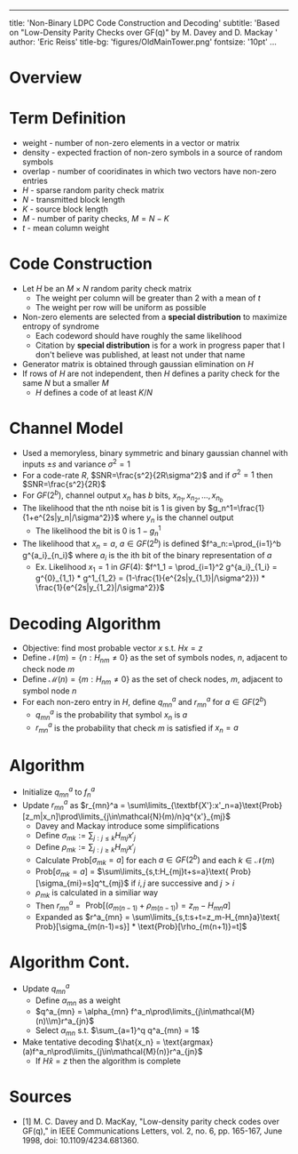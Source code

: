
---
title: 'Non-Binary LDPC Code Construction and Decoding'
subtitle: 'Based on "Low-Density Parity Checks over GF(q)" by M. Davey and D. Mackay '
author: 'Eric Reiss'
title-bg: 'figures/OldMainTower.png'
fontsize: '10pt'
...
# Overview

# Term Definition
* weight - number of non-zero elements in a vector or matrix
* density - expected fraction of non-zero symbols in a source of random symbols
* overlap - number of cooridinates in which two vectors have non-zero entries
* $H$ - sparse random parity check matrix
* $N$ - transmitted block length
* $K$ - source block length
* $M$ - number of parity checks, $M=N-K$
* $t$ - mean column weight

# Code Construction
* Let $H$ be an $M\times N$ random parity check matrix
    - The weight per column will be greater than 2 with a mean of $t$
    - The weight per row will be uniform as possible
* Non-zero elements are selected from a **special distribution** to maximize entropy of syndrome
    - Each codeword should have roughly the same likelihood
    - Citation by **special distribution** is for a work in progress paper that I don't believe was published, at least not under that name
* Generator matrix is obtained through gaussian elimination on $H$
* If rows of $H$ are not independent, then $H$ defines a parity check for the same $N$ but a smaller $M$
    - $H$ defines a code of at least $K/N$

# Channel Model
* Used a memoryless, binary symmetric and binary gaussian channel with inputs $\pm s$ and variance $\sigma^2=1$
* For a code-rate $R$, $SNR=\frac{s^2}{2R\sigma^2}$ and if $\sigma^2=1$ then $SNR=\frac{s^2}{2R}$
* For $GF(2^b)$, channel output $x_n$ has $b$ bits, $x_{n_1},x_{n_2},\dots,x_{n_b}$
* The likelihood that the nth noise bit is 1 is given by $g_n^1=\frac{1}{1+e^{2s|y_n|/\sigma^2}}$ where $y_n$ is the channel output
    - The likelihood the bit is 0 is $1-g_n^1$
* The likelihood that $x_n=a$, $a\in GF(2^b)$ is defined $f^a_n:=\prod_{i=1}^b g^{a_i}_{n_i}$ where $a_i$ is the ith bit of the binary representation of $a$
    - Ex. Likelihood $x_1=1$ in $GF(4)$: 
     $f^1_1 = \prod_{i=1}^2 g^{a_i}_{1_i} = g^{0}_{1_1} * g^1_{1_2} =  (1-\frac{1}{e^{2s|y_{1_1}|/\sigma^2}}) * \frac{1}{e^{2s|y_{1_2}|/\sigma^2}}$

# Decoding Algorithm
* Objective: find most probable vector $x$ s.t. $Hx=z$
* Define $\mathcal{N}(m) = \{n:H_{nm}\neq 0\}$ as the set of symbols nodes, $n$, adjacent to check node $m$
* Define $\mathcal{M}(n) = \{m:H_{nm}\neq 0\}$ as the set of check nodes, $m$, adjacent to symbol node $n$ 
* For each non-zero entry in $H$, define $q_{mn}^a$ and $r_{mn}^a$ for $a\in GF(2^b)$
    - $q_{mn}^a$ is the probability that symbol $x_n$ is $a$
    - $r_{mn}^a$ is the probability that check $m$ is satisfied if $x_n=a$

# Algorithm
* Initialize $q_{mn}^a$ to $f^a_n$
* Update $r_{mn}^a$ as  $r_{mn}^a = \sum\limits_{\textbf{X'}:x'_n=a}\text{Prob}[z_m|x_n]\prod\limits_{j\in\mathcal{N}(m)/n}q^{x'}_{mj}$
    - Davey and Mackay introduce some simplifications
    - Define $\sigma_{mk} := \sum_{j:j\le k} H_{mj}x'_j$
    - Define $\rho_{mk} := \sum_{j:j\ge k} H_{mj}x'_j$
    - Calculate Prob$[\sigma_{mk}=a]$ for each $a\in GF(2^b)$ and each $k\in \mathcal{N}(m)$ 
    - Prob$[\sigma_{mk}=a]$ = $\sum\limits_{s,t:H_{mj}t+s=a}\text{ Prob}[\sigma_{mi}=s]q^t_{mj}$ if $i,j$ are successive and $j>i$
    - $\rho_{mk}$ is calculated in a similiar way
    - Then $r^a_{mn} = \text{ Prob}[(\sigma_{m(n-1)}+\rho_{m(n-1)})=z_m-H_{mn}a]$ 
    - Expanded as $r^a_{mn} = \sum\limits_{s,t:s+t=z_m-H_{mn}a}\text{ Prob}[\sigma_{m(n-1)=s}] * \text{Prob}[\rho_{m(n+1)}=t]$

# Algorithm Cont.
* Update $q^a_{mn}$
    - Define $\alpha_{mn}$ as a weight
    - $q^a_{mn} = \alpha_{mn} f^a_n\prod\limits_{j\in\mathcal{M}(n)\\m}r^a_{jn}$
    - Select $\alpha_{mn}$ s.t. $\sum_{a=1}^q q^a_{mn} = 1$
* Make tentative decoding $\hat{x_n} = \text{argmax}(a)f^a_n\prod\limits_{j\in\mathcal{M}(n)}r^a_{jn}$
    - If $H\hat{x} = z$ then the algorithm is complete



# Sources
 * [1] M. C. Davey and D. MacKay, "Low-density parity check codes over GF(q)," in IEEE Communications Letters, vol. 2, no. 6, pp. 165-167, June 1998, doi: 10.1109/4234.681360.

  